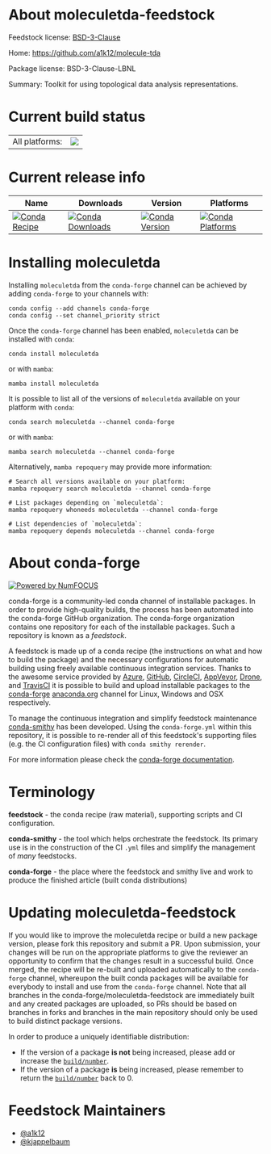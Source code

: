 About moleculetda-feedstock
===========================

Feedstock license: [BSD-3-Clause](https://github.com/conda-forge/moleculetda-feedstock/blob/main/LICENSE.txt)

Home: https://github.com/a1k12/molecule-tda

Package license: BSD-3-Clause-LBNL

Summary: Toolkit for using topological data analysis representations.

Current build status
====================


<table><tr><td>All platforms:</td>
    <td>
      <a href="https://dev.azure.com/conda-forge/feedstock-builds/_build/latest?definitionId=17634&branchName=main">
        <img src="https://dev.azure.com/conda-forge/feedstock-builds/_apis/build/status/moleculetda-feedstock?branchName=main">
      </a>
    </td>
  </tr>
</table>

Current release info
====================

| Name | Downloads | Version | Platforms |
| --- | --- | --- | --- |
| [![Conda Recipe](https://img.shields.io/badge/recipe-moleculetda-green.svg)](https://anaconda.org/conda-forge/moleculetda) | [![Conda Downloads](https://img.shields.io/conda/dn/conda-forge/moleculetda.svg)](https://anaconda.org/conda-forge/moleculetda) | [![Conda Version](https://img.shields.io/conda/vn/conda-forge/moleculetda.svg)](https://anaconda.org/conda-forge/moleculetda) | [![Conda Platforms](https://img.shields.io/conda/pn/conda-forge/moleculetda.svg)](https://anaconda.org/conda-forge/moleculetda) |

Installing moleculetda
======================

Installing `moleculetda` from the `conda-forge` channel can be achieved by adding `conda-forge` to your channels with:

```
conda config --add channels conda-forge
conda config --set channel_priority strict
```

Once the `conda-forge` channel has been enabled, `moleculetda` can be installed with `conda`:

```
conda install moleculetda
```

or with `mamba`:

```
mamba install moleculetda
```

It is possible to list all of the versions of `moleculetda` available on your platform with `conda`:

```
conda search moleculetda --channel conda-forge
```

or with `mamba`:

```
mamba search moleculetda --channel conda-forge
```

Alternatively, `mamba repoquery` may provide more information:

```
# Search all versions available on your platform:
mamba repoquery search moleculetda --channel conda-forge

# List packages depending on `moleculetda`:
mamba repoquery whoneeds moleculetda --channel conda-forge

# List dependencies of `moleculetda`:
mamba repoquery depends moleculetda --channel conda-forge
```


About conda-forge
=================

[![Powered by
NumFOCUS](https://img.shields.io/badge/powered%20by-NumFOCUS-orange.svg?style=flat&colorA=E1523D&colorB=007D8A)](https://numfocus.org)

conda-forge is a community-led conda channel of installable packages.
In order to provide high-quality builds, the process has been automated into the
conda-forge GitHub organization. The conda-forge organization contains one repository
for each of the installable packages. Such a repository is known as a *feedstock*.

A feedstock is made up of a conda recipe (the instructions on what and how to build
the package) and the necessary configurations for automatic building using freely
available continuous integration services. Thanks to the awesome service provided by
[Azure](https://azure.microsoft.com/en-us/services/devops/), [GitHub](https://github.com/),
[CircleCI](https://circleci.com/), [AppVeyor](https://www.appveyor.com/),
[Drone](https://cloud.drone.io/welcome), and [TravisCI](https://travis-ci.com/)
it is possible to build and upload installable packages to the
[conda-forge](https://anaconda.org/conda-forge) [anaconda.org](https://anaconda.org/)
channel for Linux, Windows and OSX respectively.

To manage the continuous integration and simplify feedstock maintenance
[conda-smithy](https://github.com/conda-forge/conda-smithy) has been developed.
Using the ``conda-forge.yml`` within this repository, it is possible to re-render all of
this feedstock's supporting files (e.g. the CI configuration files) with ``conda smithy rerender``.

For more information please check the [conda-forge documentation](https://conda-forge.org/docs/).

Terminology
===========

**feedstock** - the conda recipe (raw material), supporting scripts and CI configuration.

**conda-smithy** - the tool which helps orchestrate the feedstock.
                   Its primary use is in the construction of the CI ``.yml`` files
                   and simplify the management of *many* feedstocks.

**conda-forge** - the place where the feedstock and smithy live and work to
                  produce the finished article (built conda distributions)


Updating moleculetda-feedstock
==============================

If you would like to improve the moleculetda recipe or build a new
package version, please fork this repository and submit a PR. Upon submission,
your changes will be run on the appropriate platforms to give the reviewer an
opportunity to confirm that the changes result in a successful build. Once
merged, the recipe will be re-built and uploaded automatically to the
`conda-forge` channel, whereupon the built conda packages will be available for
everybody to install and use from the `conda-forge` channel.
Note that all branches in the conda-forge/moleculetda-feedstock are
immediately built and any created packages are uploaded, so PRs should be based
on branches in forks and branches in the main repository should only be used to
build distinct package versions.

In order to produce a uniquely identifiable distribution:
 * If the version of a package **is not** being increased, please add or increase
   the [``build/number``](https://docs.conda.io/projects/conda-build/en/latest/resources/define-metadata.html#build-number-and-string).
 * If the version of a package **is** being increased, please remember to return
   the [``build/number``](https://docs.conda.io/projects/conda-build/en/latest/resources/define-metadata.html#build-number-and-string)
   back to 0.

Feedstock Maintainers
=====================

* [@a1k12](https://github.com/a1k12/)
* [@kjappelbaum](https://github.com/kjappelbaum/)

